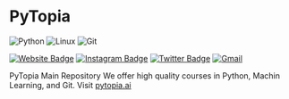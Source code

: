 # PyTopia
![Python](https://img.shields.io/badge/python-3670A0?style=for-the-badge&logo=python&logoColor=ffdd54)
![Linux](https://img.shields.io/badge/Linux-FCC624?style=for-the-badge&logo=linux&logoColor=black)
![Git](https://img.shields.io/badge/git-%23F05033.svg?style=for-the-badge&logo=git&logoColor=white)

[![Website Badge](https://img.shields.io/badge/-Website-c14438?style=flat&logo=Google-Chrome&logoColor=white&link=https://www.pytopia.ai)](https://www.pytopia.ai)
[![Instagram Badge](https://img.shields.io/badge/-Instagram-purple?logo=instagram&logoColor=white&link=https://instagram.com/pytopia.ai/)](https://www.instagram.com/ali.hejazzii)
[![Twitter Badge](https://img.shields.io/badge/-Twitter-1da1f2?labelColor=1da1f2&logo=twitter&logoColor=white&link=https://twitter.com/pytopia_ai)](https://twitter.com/pytopia_ai)
[![Gmail](https://img.shields.io/badge/-Gmail-c14438?style=flat&logo=Gmail&logoColor=white)](mailto:pytopia.ai@gmail.com)
<!-- [![Github](https://img.shields.io/github/followers/pytopia?label=Follow&style=social)](https://github.com/pytopia) -->
  
PyTopia Main Repository
We offer high quality courses in Python, Machin Learning, and Git. Visit [pytopia.ai](https://www.pytopia.ai)
